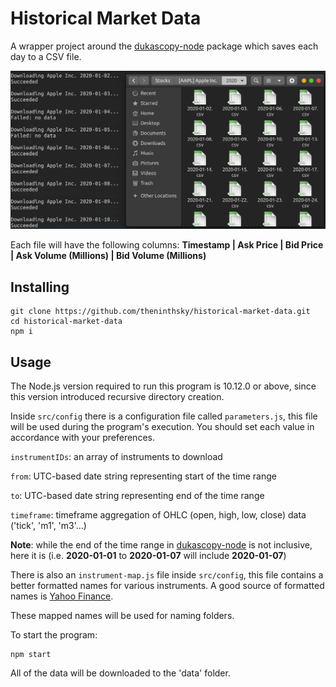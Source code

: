 # Historical Market Data

A wrapper project around the [dukascopy-node](https://www.npmjs.com/package/dukascopy-node) package which saves each day to a CSV file.

![Demo](/images/demo.png)

Each file will have the following columns:
**Timestamp | Ask Price | Bid Price | Ask Volume (Millions) | Bid Volume (Millions)**

## Installing

```
git clone https://github.com/theninthsky/historical-market-data.git
cd historical-market-data
npm i
```

## Usage

The Node.js version required to run this program is 10.12.0 or above, since this version introduced recursive directory creation.

Inside `src/config` there is a configuration file called `parameters.js`, this file will be used during the program's execution.
You should set each value in accordance with your preferences.

`instrumentIDs`: an array of instruments to download

`from`: UTC-based date string representing start of the time range

`to`: UTC-based date string representing end of the time range

`timeframe`: timeframe aggregation of OHLC (open, high, low, close) data ('tick', 'm1', 'm3'...)

**Note**: while the end of the time range in [dukascopy-node](https://www.npmjs.com/package/dukascopy-node) is not inclusive, here it is (i.e. **2020-01-01** to **2020-01-07** will include **2020-01-07**)

There is also an `instrument-map.js` file inside `src/config`, this file contains a better formatted names for various instruments.
A good source of formatted names is [Yahoo Finance](https://finance.yahoo.com/).

These mapped names will be used for naming folders.

To start the program:

```
npm start
```

All of the data will be downloaded to the 'data' folder.
